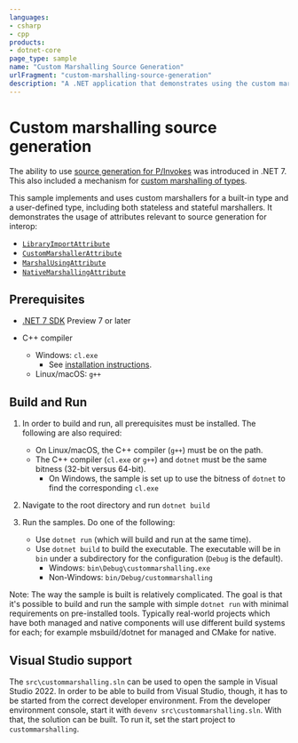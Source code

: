 ```yaml
---
languages:
- csharp
- cpp
products:
- dotnet-core
page_type: sample
name: "Custom Marshalling Source Generation"
urlFragment: "custom-marshalling-source-generation"
description: "A .NET application that demonstrates using the custom marshalling mechanism in interop source generation."
---
```


# Custom marshalling source generation

The ability to use [source generation for P/Invokes](https://docs.microsoft.com/dotnet/standard/native-interop/pinvoke-source-generation) was introduced in .NET 7. This also included a mechanism for [custom marshalling of types](https://docs.microsoft.com/dotnet/standard/native-interop/custom-marshalling-source-generation).

This sample implements and uses custom marshallers for a built-in type and a user-defined type, including both stateless and stateful marshallers. It demonstrates the usage of attributes relevant to source generation for interop:

- [`LibraryImportAttribute`](https://docs.microsoft.com/dotnet/api/system.runtime.interopservices.libraryimportattribute)
- [`CustomMarshallerAttribute`](https://docs.microsoft.com/dotnet/api/system.runtime.interopservices.marshalling.custommarshallerattribute)
- [`MarshalUsingAttribute`](https://docs.microsoft.com/dotnet/api/system.runtime.interopservices.marshalling.marshalusingattribute)
- [`NativeMarshallingAttribute`](https://docs.microsoft.com/dotnet/api/system.runtime.interopservices.marshalling.nativemarshallingattribute)

## Prerequisites

- [.NET 7 SDK](https://dotnet.microsoft.com/download) Preview 7 or later

- C++ compiler
  - Windows: `cl.exe`
    - See [installation instructions](https://docs.microsoft.com/cpp/build/building-on-the-command-line#download-and-install-the-tools).
  - Linux/macOS: `g++`

## Build and Run

1) In order to build and run, all prerequisites must be installed. The following are also required:

    - On Linux/macOS, the C++ compiler (`g++`) must be on the path.
    - The C++ compiler (`cl.exe` or `g++`) and `dotnet` must be the same bitness (32-bit versus 64-bit).
      - On Windows, the sample is set up to use the bitness of `dotnet` to find the corresponding `cl.exe`

1) Navigate to the root directory and run `dotnet build`

1) Run the samples. Do one of the following:

    - Use `dotnet run` (which will build and run at the same time).
    - Use `dotnet build` to build the executable. The executable will be in `bin` under a subdirectory for the configuration (`Debug` is the default).
        - Windows: `bin\Debug\custommarshalling.exe`
        - Non-Windows: `bin/Debug/custommarshalling`

Note: The way the sample is built is relatively complicated. The goal is that it's possible to build and run the sample with simple `dotnet run` with minimal requirements on pre-installed tools. Typically real-world projects which have both managed and native components will use different build systems for each; for example msbuild/dotnet for managed and CMake for native.

## Visual Studio support

The `src\custommarshalling.sln` can be used to open the sample in Visual Studio 2022. In order to be able to build from Visual Studio, though, it has to be started from the correct developer environment. From the developer environment console, start it with `devenv src\custommarshalling.sln`. With that, the solution can be built. To run it, set the start project to `custommarshalling`.
